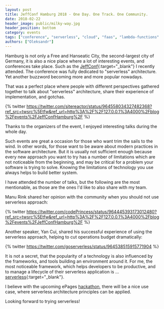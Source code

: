 ```yaml
---
layout: post
title: JeffConf Hamburg 2018 - One Day. One Track. One Community.
date: 2018-02-22
header_image: public/milky-way.jpg
header_position: bottom
category: events
tags: ["conference", "serverless", "cloud", "faas", "lambda-functions" ]
authors: ["Oleksandr"]
---
```


Hamburg is not only a Free and Hanseatic City, the second-largest city of Germany, it is also a nice place where a lot of interesting events, and conferences take place.
Such as the [JeffConf](https://hamburg.jeffconf.com/){:target="_blank"} I recently attended.
The conference was fully dedicated to "serverless" architecture.
Yet another buzzword becoming more and more popular nowadays.

That was a perfect place where people with different perspectives gathered together to talk about "serverless" architecture, share their experience of implementation, and gotchas.

{% twitter https://twitter.com/sitereactor/status/964558034327482368?ref_src=twsrc%5Etfw&ref_url=http%3A%2F%2F127.0.0.1%3A4000%2Fblog%2Fevents%2FJeffConfHamburg%2F %}

Thanks to the organizers of the event, I enjoyed interesting talks during the whole day.

Such events are great a occasion for those who want trim the sails to the wind.
In other words, for those want to be aware about modern practices in the software architecture.
But it is usually not sufficient enough because every new approach you want to try has a number of limitations which are not noticeable from the beginning, and may be critical for a problem your software is trying to solve. Knowing the limitations of technology you use always helps to build better system.

I have attended the number of talks, but the following are the most mentionable, as those are the ones I'd like to also share with my team.

Manu Rink shared her opinion with the community when you should not use serverless approach:

{% twitter https://twitter.com/codePrincess/status/964445393173012480?ref_src=twsrc%5Etfw&ref_url=http%3A%2F%2F127.0.0.1%3A4000%2Fblog%2Fevents%2FJeffConfHamburg%2F %}

Another speaker, Yan Cui, shared his successful experience of using the serverless approach, helping to cut operations budget dramatically:

{% twitter https://twitter.com/goserverless/status/964538515915771904 %}

It is not a secret, that the popularity of a technology is also influenced by the frameworks, and tools building an environment around it.
For me, the most noticeable framework, which helps developers to be productive, and to manage a lifecycle of their serverless application is ...  [serverless](https://github.com/serverless/serverless){:target="_blank"}.

I believe with the upcoming ePages [hackathon](blog/events/epages-hackathon-2017/), there will be a nice use case, where serverless architecture principles can be applied.

Looking forward to trying serverless!
